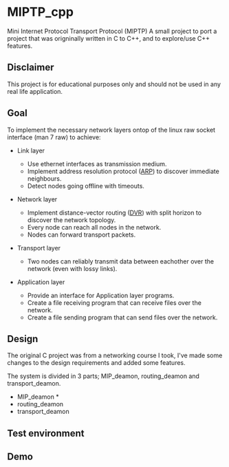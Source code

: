 # MIPTP_cpp
Mini Internet Protocol Transport Protocol (MIPTP)
A small project to port a project that was origninally written in C to C++, and to explore/use C++ features.

## Disclaimer
This project is for educational purposes only and should not be used in any real life application.

## Goal
To implement the necessary network layers ontop of the linux raw socket interface (man 7 raw) to achieve:
* Link layer
	* Use ethernet interfaces as transmission medium.
	* Implement address resolution protocol ([ARP](https://en.wikipedia.org/wiki/Address_Resolution_Protocol)) to discover immediate neighbours.
	* Detect nodes going offline with timeouts.
* Network layer
	* Implement distance-vector routing ([DVR](https://en.wikipedia.org/wiki/Distance-vector_routing_protocol)) with split horizon to discover the network topology.
	* Every node can reach all nodes in the network.
	* Nodes can forward transport packets.
* Transport layer
	* Two nodes can reliably transmit data between eachother over the network (even with lossy links).

* Application layer
	* Provide an interface for Application layer programs.
	* Create a file receiving program that can receive files over the network.
	* Create a file sending program that can send files over the network.

## Design
The original C project was from a networking course I took, I've made some changes to the design requirements and added some features.

The system is divided in 3 parts; MIP_deamon, routing_deamon and transport_deamon.
* MIP_deamon
	*
* routing_deamon
* transport_deamon


## Test environment


## Demo


